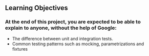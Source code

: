 ## Learning Objectives
### At the end of this project, you are expected to be able to explain to anyone, without the help of Google:

* The difference between unit and integration tests.
* Common testing patterns such as mocking, parametrizations and fixtures
